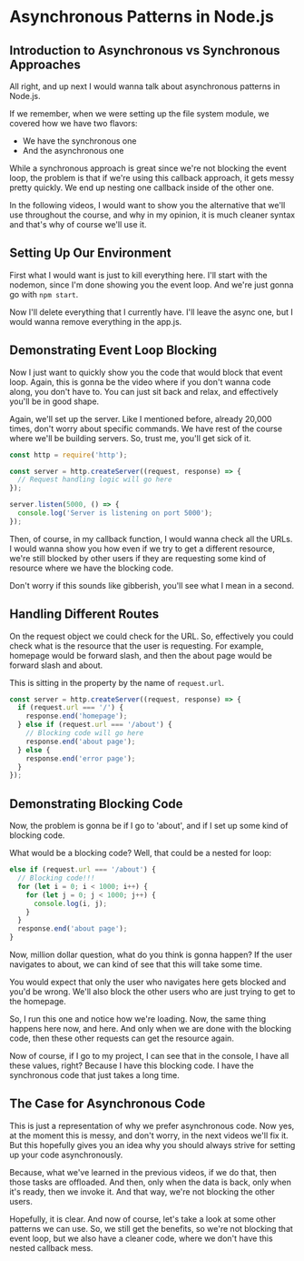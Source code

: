 # Asynchronous Patterns in Node.js

## Introduction to Asynchronous vs Synchronous Approaches

All right, and up next I would wanna talk about asynchronous patterns in Node.js.

If we remember, when we were setting up the file system module, we covered how we have two flavors:
- We have the synchronous one
- And the asynchronous one

While a synchronous approach is great since we're not blocking the event loop, the problem is that if we're using this callback approach, it gets messy pretty quickly. We end up nesting one callback inside of the other one.

In the following videos, I would want to show you the alternative that we'll use throughout the course, and why in my opinion, it is much cleaner syntax and that's why of course we'll use it.

## Setting Up Our Environment

First what I would want is just to kill everything here. I'll start with the nodemon, since I'm done showing you the event loop. And we're just gonna go with `npm start`.

Now I'll delete everything that I currently have. I'll leave the async one, but I would wanna remove everything in the app.js.

## Demonstrating Event Loop Blocking

Now I just want to quickly show you the code that would block that event loop. Again, this is gonna be the video where if you don't wanna code along, you don't have to. You can just sit back and relax, and effectively you'll be in good shape.

Again, we'll set up the server. Like I mentioned before, already 20,000 times, don't worry about specific commands. We have rest of the course where we'll be building servers. So, trust me, you'll get sick of it.

```javascript
const http = require('http');

const server = http.createServer((request, response) => {
  // Request handling logic will go here
});

server.listen(5000, () => {
  console.log('Server is listening on port 5000');
});
```

Then, of course, in my callback function, I would wanna check all the URLs. I would wanna show you how even if we try to get a different resource, we're still blocked by other users if they are requesting some kind of resource where we have the blocking code.

Don't worry if this sounds like gibberish, you'll see what I mean in a second.

## Handling Different Routes

On the request object we could check for the URL. So, effectively you could check what is the resource that the user is requesting. For example, homepage would be forward slash, and then the about page would be forward slash and about.

This is sitting in the property by the name of `request.url`.

```javascript
const server = http.createServer((request, response) => {
  if (request.url === '/') {
    response.end('homepage');
  } else if (request.url === '/about') {
    // Blocking code will go here
    response.end('about page');
  } else {
    response.end('error page');
  }
});
```

## Demonstrating Blocking Code

Now, the problem is gonna be if I go to 'about', and if I set up some kind of blocking code.

What would be a blocking code? Well, that could be a nested for loop:

```javascript
else if (request.url === '/about') {
  // Blocking code!!!
  for (let i = 0; i < 1000; i++) {
    for (let j = 0; j < 1000; j++) {
      console.log(i, j);
    }
  }
  response.end('about page');
}
```

Now, million dollar question, what do you think is gonna happen? If the user navigates to about, we can kind of see that this will take some time. 

You would expect that only the user who navigates here gets blocked and you'd be wrong. We'll also block the other users who are just trying to get to the homepage.

So, I run this one and notice how we're loading. Now, the same thing happens here now, and here. And only when we are done with the blocking code, then these other requests can get the resource again.

Now of course, if I go to my project, I can see that in the console, I have all these values, right? Because I have this blocking code. I have the synchronous code that just takes a long time.

## The Case for Asynchronous Code

This is just a representation of why we prefer asynchronous code. Now yes, at the moment this is messy, and don't worry, in the next videos we'll fix it. But this hopefully gives you an idea why you should always strive for setting up your code asynchronously.

Because, what we've learned in the previous videos, if we do that, then those tasks are offloaded. And then, only when the data is back, only when it's ready, then we invoke it. And that way, we're not blocking the other users.

Hopefully, it is clear. And now of course, let's take a look at some other patterns we can use. So, we still get the benefits, so we're not blocking that event loop, but we also have a cleaner code, where we don't have this nested callback mess.